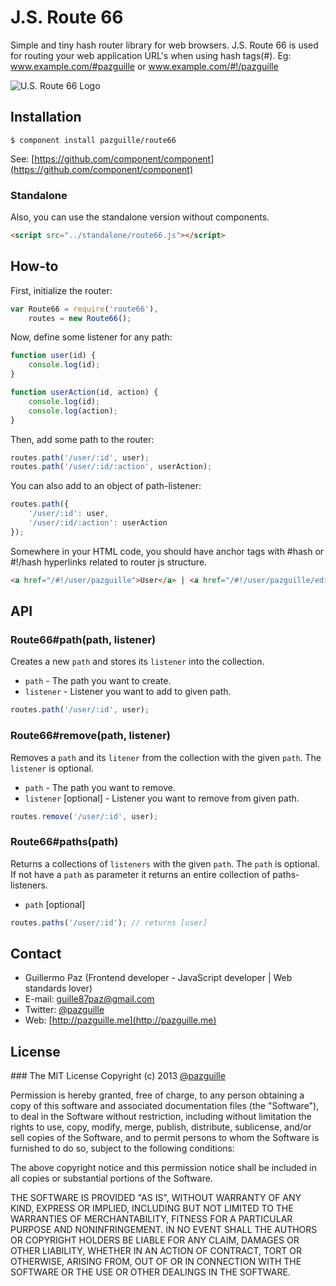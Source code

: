 # J.S. Route 66

Simple and tiny hash router library for web browsers. J.S. Route 66 is used for routing your web application URL's when using hash tags(#). Eg: www.example.com/#pazguille or www.example.com/#!/pazguille

![U.S. Route 66 Logo](http://www.whatonearthcatalog.com/graphics/products/small/CK1462.jpg)

## Installation

	$ component install pazguille/route66

See: [https://github.com/component/component](https://github.com/component/component)

### Standalone
Also, you can use the standalone version without components.
```html
<script src="../standalone/route66.js"></script>
```
## How-to

First, initialize the router:
```js
var Route66 = require('route66'),
    routes = new Route66();
```

Now, define some listener for any path:
```js
function user(id) {
    console.log(id);
}

function userAction(id, action) {
    console.log(id);
    console.log(action);
}
```

Then, add some path to the router:
```js
routes.path('/user/:id', user);
routes.path('/user/:id/:action', userAction);
```

You can also add to an object of path-listener:
```js
routes.path({
    '/user/:id': user,
    '/user/:id/:action': userAction
});
```

Somewhere in your HTML code, you should have anchor tags with #hash or #!/hash hyperlinks related to router js structure.
```html
<a href="/#!/user/pazguille">User</a> | <a href="/#!/user/pazguille/edit">Edit</a>
```

## API

### Route66#path(path, listener)
Creates a new `path` and stores its `listener` into the collection.
- `path` - The path you want to create.
- `listener` - Listener you want to add to given path.

```js
routes.path('/user/:id', user);
```

### Route66#remove(path, listener)
Removes a `path` and its `litener` from the collection with the given `path`. The `listener` is optional.
- `path` - The path you want to remove.
- `listener` [optional] - Listener you want to remove from given path.

```js
routes.remove('/user/:id', user);
```

### Route66#paths(path)
Returns a collections of `listeners` with the given `path`. The `path` is optional. If not have a `path` as parameter it returns an entire collection of paths-listeners.
- `path` [optional]

```js
routes.paths('/user/:id'); // returns [user]
```

## Contact
- Guillermo Paz (Frontend developer - JavaScript developer | Web standards lover)
- E-mail: [guille87paz@gmail.com](mailto:guille87paz@gmail.com)
- Twitter: [@pazguille](http://twitter.com/pazguille)
- Web: [http://pazguille.me](http://pazguille.me)


## License
### The MIT License
Copyright (c) 2013 [@pazguille](http://twitter.com/pazguille)

Permission is hereby granted, free of charge, to any person obtaining a copy
of this software and associated documentation files (the "Software"), to deal
in the Software without restriction, including without limitation the rights
to use, copy, modify, merge, publish, distribute, sublicense, and/or sell
copies of the Software, and to permit persons to whom the Software is
furnished to do so, subject to the following conditions:

The above copyright notice and this permission notice shall be included in
all copies or substantial portions of the Software.

THE SOFTWARE IS PROVIDED "AS IS", WITHOUT WARRANTY OF ANY KIND, EXPRESS OR
IMPLIED, INCLUDING BUT NOT LIMITED TO THE WARRANTIES OF MERCHANTABILITY,
FITNESS FOR A PARTICULAR PURPOSE AND NONINFRINGEMENT. IN NO EVENT SHALL THE
AUTHORS OR COPYRIGHT HOLDERS BE LIABLE FOR ANY CLAIM, DAMAGES OR OTHER
LIABILITY, WHETHER IN AN ACTION OF CONTRACT, TORT OR OTHERWISE, ARISING FROM,
OUT OF OR IN CONNECTION WITH THE SOFTWARE OR THE USE OR OTHER DEALINGS IN
THE SOFTWARE.